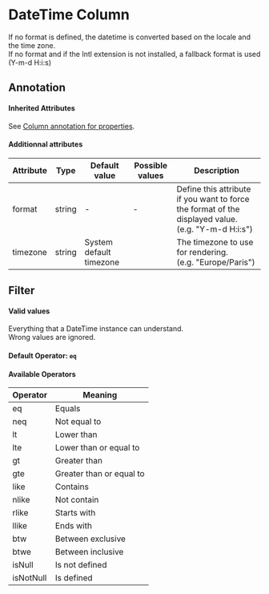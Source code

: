DateTime Column
===============

If no format is defined, the datetime is converted based on the locale and the time zone.  
If no format and if the Intl extension is not installed, a fallback format is used (Y-m-d H:i:s)

## Annotation

#### Inherited Attributes

See [Column annotation for properties](../annotations/column_annotation_property.md).

#### Additionnal attributes

| Attribute | Type | Default value | Possible values | Description | 
| --------- | ---- | ------------- | --------------- | ----------- |
| format | string | - | - | Define this attribute if you want to force the format of the displayed value.<br />(e.g. "Y-m-d H:i:s") | 
| timezone | string | System default timezone |   | The timezone to use for rendering.<br />(e.g. "Europe/Paris") | 

## Filter

#### Valid values

Everything that a DateTime instance can understand.  
Wrong values are ignored.

#### Default Operator: `eq`

#### Available Operators

| Operator | Meaning |
| -------- | ------- |
| eq | Equals | 
| neq | Not equal to | 
| lt | Lower than | 
| lte | Lower than or equal to | 
| gt | Greater than | 
| gte | Greater than or equal to | 
| like | Contains | 
| nlike | Not contain | 
| rlike | Starts with | 
| llike | Ends with | 
| btw | Between exclusive | 
| btwe | Between inclusive | 
| isNull | Is not defined | 
| isNotNull | Is defined | 